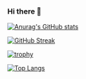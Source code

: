 ### Hi there 👋

[![Anurag's GitHub stats](https://github-readme-stats.vercel.app/api?username=MMG606&show_icons=true&count_private=true&theme=algolia&hide=contribs,prs)](https://github.com/anuraghazra/github-readme-stats)
<br>

[![GitHub Streak](http://github-readme-streak-stats.herokuapp.com?user=MMG606&theme=github-dark-blue&border_radius=25&card_width=500)](https://git.io/streak-stats)
<br>

[![trophy](https://github-profile-trophy.vercel.app/?username=MMG606&theme=algolia&row=2&column=3&title=Commits,Repositories,Stars,Followers,PullRequest,Issues)](https://github.com/ryo-ma/github-profile-trophy)
<br>

[![Top Langs](https://github-readme-stats.vercel.app/api/top-langs/?username=MMG606&hide_progress=true)](https://github.com/anuraghazra/github-readme-stats)



<!--
**MMG606/MMG606** is a ✨ _special_ ✨ repository because its `README.md` (this file) appears on your GitHub profile.

Here are some ideas to get you started:

- 🔭 I’m currently working on ...
- 🌱 I’m currently learning ...
- 👯 I’m looking to collaborate on ...
- 🤔 I’m looking for help with ...
- 💬 Ask me about ...
- 📫 How to reach me: ...
- 😄 Pronouns: ...
- ⚡ Fun fact: ...
-->
